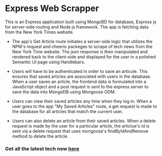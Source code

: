 # Express Web Scrapper

This is an Express application built using MongoBD for database, Express js for server-side routing and Node js framework. The app is fetching data from the New York Times website. 

* The app's Get Article route initiates a server-side logic that utilizes the NPM's request and cheerio packeges to scrape of tech news from the New York Time website. The json response is then manipulated and rendered back to the client-side and displayed for the user in a polished Semantic UI page using Handlebars. 

* Users will have to be authenticated in order to save an articule. This ensures that saved articles are associated with users in the database. When a user saves an article, the frontend data is formulated into a JavaScript object and a post request is sent to the express server to save the data into MongoDB using Mongoose ODM.

* Users can view their saved articles any time when they log in. When a user goes to the app "My Saved Articles" route, a get request is made to the database for all articles that match the current user.

* Users can also delete an article from their saved articles. When a delete request is made by the user for a particular article, the articlue's id is sent via a delete request that uses mongoose's findByIdAndRemove method to delete the article.

### Get all the latest tech new [here](https://dry-plains-35717.herokuapp.com/home)


